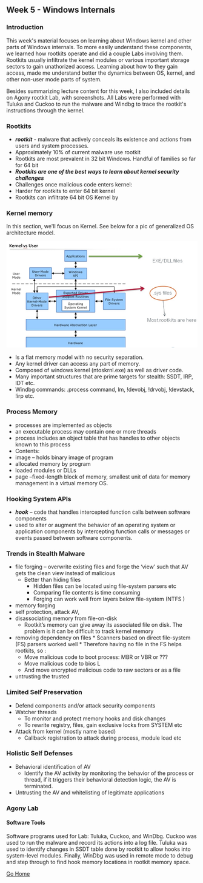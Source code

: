## Week 5 - Windows Internals              
### Introduction
This week's material focuses on learning about Windows kernel and other parts of Windows internals. 
To more easily understand these components, we learned how rootkits operate and did a couple Labs 
involving them. Rootkits usually infiltrate the kernel modules or various important storage sectors
to gain unathorized access. Learning about how to they gain access, made me understand better the dynamics 
between OS, kernel, and other non-user mode parts of system.

Besides summarizing lecture content for this week, I also included details on Agony rootkit Lab, with screenshots.
All Labs were performed with Tuluka and Cuckoo to run the malware and Windbg to trace the rootkit's instructions
through the kernel.

### Rootkits
*	***rootkit***  -  malware that actively conceals its existence and actions from users and system processes.
*	Approximately 10% of current malware use rootkit
*	Rootkits are most prevalent in 32 bit Windows. Handful of families so far for 64 bit
*	***Rootkits are one of the best ways to learn about kernel security challenges***
*	Challenges once malicious code enters kernel:
*	Harder for rootkits to enter 64 bit kernel
*	Rootkits can infiltrate 64 bit OS Kernel by

### Kernel memory
In this section, we'll focus on Kernel. See below for a pic of generalized OS architecture model.

![alt text](../images/w5_system_arch.jpg "OS arch. model")
*	Is a flat memory model with no security separation. 
*	Any kernel driver can access any part of memory. 
*	Composed of windows kernel (ntoskrnl.exe) as well as driver code. 
*	Many important structures that are prime targets for stealth: SSDT, IRP, IDT etc. 
*	Windbg commands:  .process command, lm, !devobj, !drvobj, !devstack, !irp etc. 

### Process Memory
*	processes are implemented as objects
*	an executable process may contain one or more threads
*	process includes an object table that has handles to other objects known to this process
*	Contents: 
*	image – holds binary image of program
*	allocated memory by program
*	loaded modules or DLLs
*	page –fixed-length block of memory, smallest unit of data for memory management in a virtual memory OS.

### Hooking System APIs
*	***hook*** – code that handles intercepted function calls between software components
*	used to alter or augment the behavior of an operating system or application components 
by intercepting function calls or messages or events passed between software components. 

### Trends in Stealth Malware 
*	file forging – overwrite existing files and forge the ‘view’ such that AV gets the clean view instead of malicious
    *  Better than hiding files
        *	Hidden files can be located using file-system parsers etc
        *	Comparing file contents is time consuming
        *	Forging can work well from layers below file-system (NTFS )
*	memory forging
*	self protection, attack AV, 
*	disassociating memory from file-on-disk
    *	Rootkit’s memory can give away its associated file on disk. The problem is it can be difficult to track kernel memory
*	 removing dependency on files
    *	Scanners based on direct file-system (FS) parsers worked well
    *	Therefore having no file in the FS helps rootkits, so : 
        *	Move malicious code to boot process: MBR or VBR or  ???
        *	Move malicious code to bios L 
        *	And move encrypted malicious code to raw sectors or as a file
*	 untrusting the trusted

### Limited Self Preservation 
*	Defend components and/or attack security components
*	Watcher threads
    *	To monitor and protect memory hooks and disk changes
    *	To rewrite registry, files, gain exclusive locks from SYSTEM etc
*	Attack from kernel (mostly name based)
    *	Callback registration to attack during process, module load etc

### Holistic Self Defenses
*	Behavioral identification of AV
    *	Identify the AV activity by monitoring the behavior of the process or thread, if it triggers their behavioral detection logic, the AV is terminated.
*	Untrusting the AV and whitelisting of legitimate applications

### Agony Lab
#### Software Tools
Software programs used for Lab: Tuluka, Cuckoo, and WinDbg. Cuckoo was used to run the malware
and record its actions into a log file. Tuluka was used to identify changes in SSDT table done by
rootkit to allow hooks into system-level modules. Finally, WinDbg was used in remote mode to debug
and step through to find hook memory locations in rootkit memory space.



[Go Home](../index.md) 
